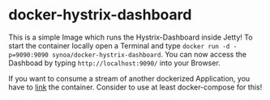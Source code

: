 # docker-hystrix-dashboard
This is a simple Image which runs the Hystrix-Dashboard inside Jetty! To start the container locally open a Terminal and type `docker run -d -p=9090:9090 synoa/docker-hystrix-dashboard`. You can now access the Dashboad by typing `http://localhost:9090/` into your Browser.

If you want to consume a stream of another dockerized Application, you have to [link](https://docs.docker.com/compose/compose-file/#links) the container. Consider to use at least docker-compose for this!
